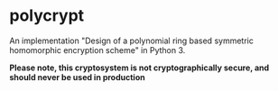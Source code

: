 # polycrypt

An implementation "Design of a polynomial ring based symmetric homomorphic encryption scheme" in Python 3.

**Please note, this cryptosystem is not cryptographically secure, and should never be used in production**
